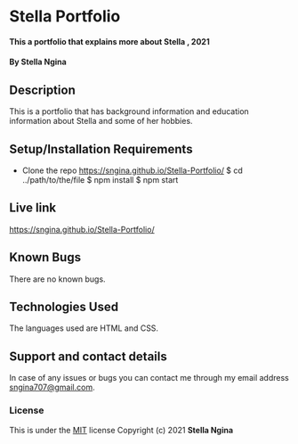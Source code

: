 # Stella Portfolio
#### This a portfolio that explains more about Stella ,  2021
#### By **Stella Ngina**
## Description
This is a portfolio that has  background information and education information about Stella and some of her hobbies.
## Setup/Installation Requirements
* Clone the repo https://sngina.github.io/Stella-Portfolio/
$ cd ../path/to/the/file
$ npm install
$ npm start



## Live link
https://sngina.github.io/Stella-Portfolio/
## Known Bugs
There are no known bugs. 
## Technologies Used
The languages used are HTML and CSS.
## Support and contact details
In case of any issues or bugs you can contact me through my email address sngina707@gmail.com.
### License

This is under the [MIT](LICENSE) license
Copyright (c) 2021 **Stella Ngina**
